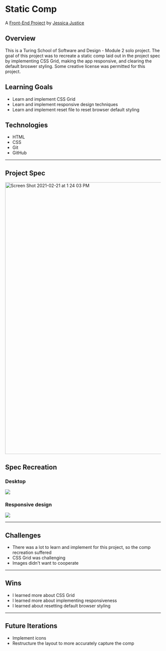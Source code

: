 # Static Comp


A [Front-End Project](https://frontend.turing.io/projects/module-1/m1-static-comp) by [Jessica Justice](https://github.com/m1073496)


## Overview

This is a Turing School of Software and Design - Module 2 solo project.
The goal of this project was to recreate a static comp laid out in the project spec by implementing CSS Grid, making the app responsive, and clearing the default broswer styling. Some creative license was permitted for this project.


## Learning Goals

* Learn and implement CSS Grid
* Learn and implement responsive design techniques
* Learn and implement reset file to reset browser default styling

## Technologies

* HTML
* CSS
* Git
* GitHub

---

## Project Spec

<img width="877" alt="Screen Shot 2021-02-21 at 1 24 03 PM" src="https://user-images.githubusercontent.com/73088654/108637487-23155500-7448-11eb-87a6-52b993021d70.png">


## Spec Recreation

### Desktop
![](https://media.giphy.com/media/kKwj2ZvRGnopEGUFVD/giphy.gif)

### Responsive design
![](https://media.giphy.com/media/4gsa9Q6sqOVAxGIJjJ/giphy.gif)

---
## Challenges

* There was a lot to learn and implement for this project, so the comp recreation suffered
* CSS Grid was challenging
* Images didn't want to cooperate

---
## Wins

* I learned more about CSS Grid
* I learned more about implementing responsiveness
* I learned about resetting default browser styling

---
## Future Iterations

* Implement icons
* Restructure the layout to more accurately capture the comp
